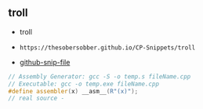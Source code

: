 
## troll

- troll
- ```
  https://thesobersobber.github.io/CP-Snippets/troll
  ```
- [github-snip-file](https://github.com/theSoberSobber/CP-Snippets/blob/main/snippets.json#L1649)

```cpp
// Assembly Generator: gcc -S -o temp.s fileName.cpp
// Executable: gcc -o temp.exe fileName.cpp
#define assembler(x) __asm__(R"(x)");
// real source - 
```
